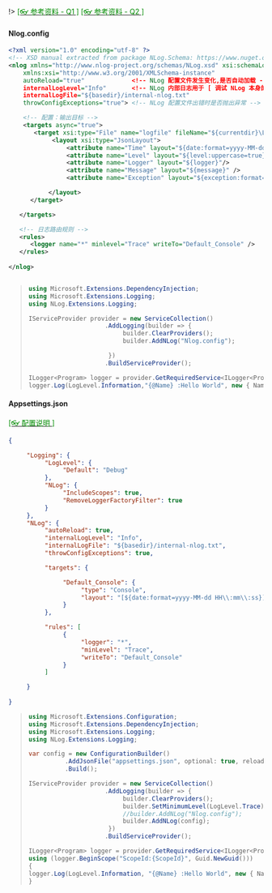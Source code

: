 <br/>

!> [<span style='color:#008B00'>[👓 参考资料 - Q1 ]</span>](https://github.com/NLog/NLog.Extensions.Logging/wiki/NLog-configuration-with-appsettings.json ':target=_blank') [<span style='color:#008B00'>[👓 参考资料 - Q2 ]</span>](https://github.com/NLog/NLog/wiki/ConfigSetting-Layout-Renderer ':target=_blank')

<!-- tabs:start -->

#### **Nlog.config**

```xml
<?xml version="1.0" encoding="utf-8" ?>
<!-- XSD manual extracted from package NLog.Schema: https://www.nuget.org/packages/NLog.Schema-->
<nlog xmlns="http://www.nlog-project.org/schemas/NLog.xsd" xsi:schemaLocation="NLog NLog.xsd"
    xmlns:xsi="http://www.w3.org/2001/XMLSchema-instance"
    autoReload="true"             <!-- NLog 配置文件发生变化,是否自动加载 -->
    internalLogLevel="Info"       <!-- NLog 内部日志用于 [ 调试 NLog 本身的问题 ] -->
    internalLogFile="${basedir}/internal-nlog.txt"
    throwConfigExceptions="true"> <!-- NLog 配置文件出错时是否抛出异常 -->

    <!-- 配置：输出目标 -->
    <targets async="true">
       <target xsi:type="File" name="logfile" fileName="${currentdir}\Log\${date:format=yyyy-MM-dd}.json">
	        <layout xsi:type="JsonLayout">
			    <attribute name="Time" layout="${date:format=yyyy-MM-dd HH\:mm\:ss}" />
			    <attribute name="Level" layout="${level:uppercase=true}"/>
			    <attribute name="Logger" layout="${logger}"/>
			    <attribute name="Message" layout="${message}" />
			    <attribute name="Exception" layout="${exception:format=tostring}" />

	       </layout>
      </target>

   </targets>

   <!-- 日志路由规则 -->
   <rules>
      <logger name="*" minlevel="Trace" writeTo="Default_Console" />
   </rules>
    
</nlog>



```

>```csharp
>using Microsoft.Extensions.DependencyInjection;
>using Microsoft.Extensions.Logging;
>using NLog.Extensions.Logging;
>
>IServiceProvider provider = new ServiceCollection()
>                      .AddLogging(builder => {
>                           builder.ClearProviders();
>                           builder.AddNLog("Nlog.config");
>
>                       })
>                      .BuildServiceProvider();
>
>ILogger<Program> logger = provider.GetRequiredService<ILogger<Program>>();
>logger.Log(LogLevel.Information,"{@Name} :Hello World", new { Name = "张三", Age = 20 });
>
>
>```
>
>
>
>



#### **Appsettings.json**

[<span style='color:#008B00'>[👓 配置说明 ]</span>](https://github.com/NLog/NLog.Extensions.Logging/wiki/NLog-configuration-with-appsettings.json ':target=_blank')

```json
{

	 "Logging": {
		  "LogLevel": {
			   "Default": "Debug"
		  },
		  "NLog": {
			   "IncludeScopes": true,
			   "RemoveLoggerFactoryFilter": true
		  }
	 },
	 "NLog": {
		  "autoReload": true,
		  "internalLogLevel": "Info",
		  "internalLogFile": "${basedir}/internal-nlog.txt",
		  "throwConfigExceptions": true,

		  "targets": {

			   "Default_Console": {
					"type": "Console",
					"layout": "[${date:format=yyyy-MM-dd HH\\:mm\\:ss}] ${MicrosoftConsoleLayout}"
			   }
		  },

		  "rules": [
			   {
					"logger": "*",
					"minLevel": "Trace",
					"writeTo": "Default_Console"
			   }
		  ]

	 }
	 
}


```

>```csharp
>using Microsoft.Extensions.Configuration;
>using Microsoft.Extensions.DependencyInjection;
>using Microsoft.Extensions.Logging;
>using NLog.Extensions.Logging;
>
>var config = new ConfigurationBuilder()
>           .AddJsonFile("appsettings.json", optional: true, reloadOnChange: true)
>           .Build();
>
>IServiceProvider provider = new ServiceCollection()
>                      .AddLogging(builder => {
>                           builder.ClearProviders();
>                           builder.SetMinimumLevel(LogLevel.Trace);
>                           //builder.AddNLog("Nlog.config");
>                           builder.AddNLog(config);
>                       })
>                      .BuildServiceProvider();
>
>ILogger<Program> logger = provider.GetRequiredService<ILogger<Program>>();
>using (logger.BeginScope("ScopeId:{ScopeId}", Guid.NewGuid()))
>{
>logger.Log(LogLevel.Information, "{@Name} :Hello World", new { Name = "张三", Age = 20 });
>}
>
>
>```
>
>
>
>





<!-- tabs:end -->





